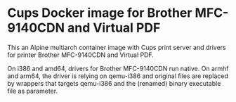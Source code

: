 # Cups Docker image for Brother MFC-9140CDN and Virtual PDF

This an Alpine multiarch container image with Cups print server and drivers for printer
Brother MFC-9140CDN and Virtual PDF.

On i386 and amd64, drivers for Brother MFC-9140CDN run native. On armhf and arm64, the driver
is relying on qemu-i386 and original files are replaced by wrappers that targets qemu-i386 and
the (renamed) binary executable file as parameter.
